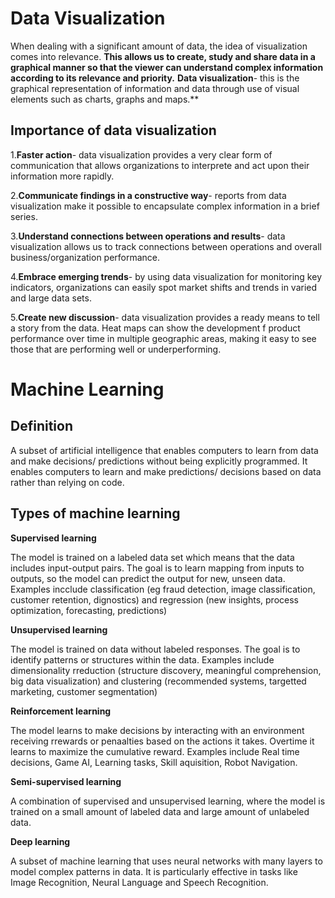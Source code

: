 # Data Visualization
When dealing with a significant amount of data, the idea of visualization comes into relevance. **This allows us to create, study and share data in a graphical manner so that the viewer can understand complex information according to its relevance and priority.**
**Data visualization**- this is the graphical representation of information and data through use of visual elements such as charts, graphs and maps.**
## Importance of data visualization
1.**Faster action**- data visualization provides a very clear form of communication that allows organizations to interprete and act upon their information more rapidly.

2.**Communicate findings in a constructive way**- reports from data visualization make it possible to encapsulate complex information in a brief series.

3.**Understand connections between operations and results**- data visualization allows us to track connections between operations and overall business/organization performance.
   
4.**Embrace emerging trends**- by using data visualization for monitoring key indicators, organizations can easily spot market shifts and trends in varied and large data sets.

5.**Create new discussion**- data visualization provides a ready means to tell a story from the data. Heat maps can show the development f product performance over time in multiple geographic areas, making it easy to see those that are performing well or underperforming.


# Machine Learning
## Definition

A subset of artificial intelligence that enables computers to learn from data and make decisions/ predictions without being explicitly programmed.
It enables computers to learn and make predictions/ decisions based on data rather than relying on code.

## Types of machine learning
**Supervised learning**

The model is trained on a labeled data set which means that the data includes input-output pairs. The goal is to learn mapping from inputs to outputs, so the model can predict the output for new, unseen data. Examples incclude classification (eg fraud detection, image classification, customer retention, dignostics) and regression (new insights, process optimization, forecasting, predictions)

**Unsupervised learning**

The model is trained on data without labeled responses. The goal is to identify patterns or structures within the data. Examples include dimensionality rreduction (structure discovery, meaningful comprehension, big data visualization) and clustering (recommended systems, targetted marketing, customer segmentation)

**Reinforcement learning**

The model learns to make decisions by interacting with an environment receiving rrewards or penaalties based on the actions it takes. Overtime it learns to maximize the cumulative reward. Examples include Real time decisions, Game AI, Learning tasks, Skill aquisition, Robot Navigation.

**Semi-supervised learning**

A combination of supervised and  unsupervised learning, where the model is trained on a small amount of labeled data and large amount of unlabeled data.

**Deep learning**

A subset of machine learning that uses neural networks with many layers to model complex patterns in data. It is particularly effective in tasks like Image Recognition, Neural Language and Speech Recognition.

